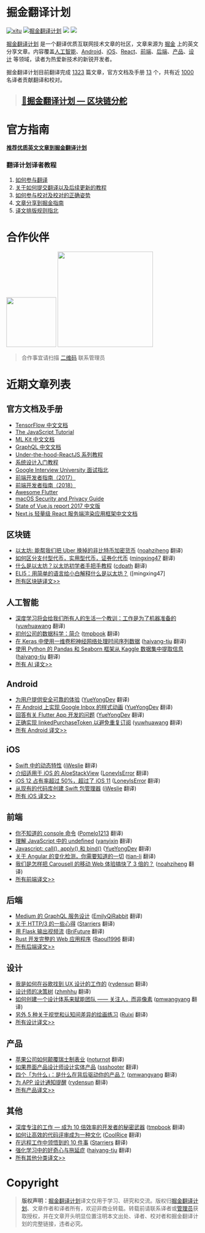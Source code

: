 # 掘金翻译计划

[![xitu](https://camo.githubusercontent.com/c9c9db0a39b56738a62332f0791d58b1522fdf82/68747470733a2f2f7261776769742e636f6d2f616c65656e34322f6261646765732f6d61737465722f7372632f786974752e737667)](https://github.com/xitu/gold-miner)
[![掘金翻译计划](https://rawgit.com/aleen42/badges/master/src/juejin_translation.svg)](https://github.com/xitu/gold-miner/)
[![](https://img.shields.io/badge/weibo-%E6%8E%98%E9%87%91%E7%BF%BB%E8%AF%91%E8%AE%A1%E5%88%92-brightgreen.svg)](http://weibo.com/juejinfanyi)
[![](https://img.shields.io/badge/%E7%9F%A5%E4%B9%8E%E4%B8%93%E6%A0%8F-%E6%8E%98%E9%87%91%E7%BF%BB%E8%AF%91%E8%AE%A1%E5%88%92-blue.svg)](https://zhuanlan.zhihu.com/juejinfanyi)

[掘金翻译计划](https://juejin.im/tag/%E6%8E%98%E9%87%91%E7%BF%BB%E8%AF%91%E8%AE%A1%E5%88%92) 是一个翻译优质互联网技术文章的社区，文章来源为 [掘金](https://juejin.im) 上的英文分享文章。内容覆盖[人工智能](#ai--deep-learning--machine-learning)、[Android](#android)、[iOS](#ios)、[React](#react)、[前端](#前端)、[后端](#后端)、[产品](#产品)、[设计](#设计) 等领域，读者为热爱新技术的新锐开发者。

掘金翻译计划目前翻译完成 [1323](#近期文章列表) 篇文章，官方文档及手册 [13](#官方文档及手册) 个，共有近 [1000](https://github.com/xitu/gold-miner/wiki/%E8%AF%91%E8%80%85%E7%A7%AF%E5%88%86%E8%A1%A8) 名译者贡献翻译和校对。

> ## [🥇掘金翻译计划 — 区块链分舵](https://github.com/xitu/blockchain-miner)

# 官方指南

[**推荐优质英文文章到掘金翻译计划**](https://github.com/xitu/gold-miner/issues/new?title=推荐优秀英文文章&body=-%20原文链接：推荐文章前%20Google%20一下，尽量保证本文未被翻译%0A-%20简要介绍：介绍一下好不好啦，毕竟小编也看不太懂哎_(:з」∠)_)

### 翻译计划译者教程

1. [如何参与翻译](https://github.com/xitu/gold-miner/wiki/%E5%A6%82%E4%BD%95%E5%8F%82%E4%B8%8E%E7%BF%BB%E8%AF%91)
2. [关于如何提交翻译以及后续更新的教程](https://github.com/xitu/gold-miner/wiki/%E5%85%B3%E4%BA%8E%E5%A6%82%E4%BD%95%E6%8F%90%E4%BA%A4%E7%BF%BB%E8%AF%91%E4%BB%A5%E5%8F%8A%E5%90%8E%E7%BB%AD%E6%9B%B4%E6%96%B0%E7%9A%84%E6%95%99%E7%A8%8B)
3. [如何参与校对及校对的正确姿势](https://github.com/xitu/gold-miner/wiki/%E5%8F%82%E4%B8%8E%E6%A0%A1%E5%AF%B9%E7%9A%84%E6%AD%A3%E7%A1%AE%E5%A7%BF%E5%8A%BF)
4. [文章分享到掘金指南](https://github.com/xitu/gold-miner/wiki/%E5%88%86%E4%BA%AB%E5%88%B0%E6%8E%98%E9%87%91%E6%8C%87%E5%8D%97)
5. [译文排版规则指北](https://github.com/xitu/gold-miner/wiki/%E8%AF%91%E6%96%87%E6%8E%92%E7%89%88%E8%A7%84%E5%88%99%E6%8C%87%E5%8C%97)

# 合作伙伴

<a href="http://www.ituring.com.cn/" target="_blank"><img src="https://i.loli.net/2018/03/21/5ab1c8723d6de.jpg" width="130px;"/></a>
<a href="https://www.zcfy.cc/" target="_blank"><img src="https://s4.ssl.qhres.com/static/4c3fe1d5645dd9e8.svg" width="249px;" target="_blank"/></a>

> 合作事宜请扫描 [二维码](http://oiiyyn1t0.bkt.clouddn.com/wechat-517010193.jpg) 联系管理员

# 近期文章列表

## 官方文档及手册

* [TensorFlow 中文文档](https://github.com/xitu/tensorflow-docs)
* [The JavaScript Tutorial](https://github.com/xitu/javascript-tutorial-zh)
* [ML Kit 中文文档](https://github.com/Quorafind/MLkit-CN)
* [GraphQL 中文文档](https://github.com/xitu/graphql.github.io)
* [Under-the-hood-ReactJS 系列教程](https://github.com/xitu/Under-the-hood-ReactJS)
* [系统设计入门教程](https://github.com/xitu/system-design-primer)
* [Google Interview University 面试指北](https://github.com/xitu/google-interview-university)
* [前端开发者指南（2017）](https://github.com/xitu/front-end-handbook-2017)
* [前端开发者指南（2018）](https://github.com/xitu/front-end-handbook-2018)
* [Awesome Flutter](https://github.com/xitu/awesome-flutter)
* [macOS Security and Privacy Guide](https://github.com/xitu/macOS-Security-and-Privacy-Guide)
* [State of Vue.js report 2017 中文版](https://github.com/xitu/gold-miner/blob/master/TODO/state-of-vue-report-2017.md)
* [Next.js 轻量级 React 服务端渲染应用框架中文文档](http://nextjs.frontendx.cn/)

## 区块链

* [以太坊: 能帮我们把 Uber 换掉的非比特币加密货币](https://juejin.im/post/5bf3e32ee51d4532ff07a7de) ([noahziheng](https://github.com/noahziheng) 翻译)
* [如何区分支付型代币，实用型代币，证券化代币](https://juejin.im/post/5bf53b8f51882517172700c8) ([mingxing47](https://github.com/mingxing47) 翻译)
* [什么是以太坊？以太坊初学者手把手教程](https://juejin.im/post/5ba850a36fb9a05d0b14369f) ([cdpath](https://github.com/cdpath) 翻译)
* [ELI5：用简单的语言给小白解释什么是以太坊？](https://juejin.im/post/5bb070b16fb9a05ce02a8a26) ([mingxing47]
* [所有区块链译文>>](https://github.com/xitu/gold-miner/blob/master/blockchain.md)

## 人工智能

* [深度学习将会给我们所有人的生活一个教训：工作是为了机器准备的](https://juejin.im/post/5bd71fd6f265da0aa94a5bce) ([yuwhuawang](https://github.com/yuwhuawang) 翻译)
* [初创公司的数据科学：简介](https://juejin.im/post/5bd55b76f265da0ae472ce1b) ([tmpbook](https://github.com/tmpbook) 翻译)
* [在 Keras 中使用一维卷积神经网络处理时间序列数据](https://juejin.im/post/5beb7432f265da61524cf27c) ([haiyang-tju](https://github.com/haiyang-tju) 翻译)
* [使用 Python 的 Pandas 和 Seaborn 框架从 Kaggle 数据集中提取信息](https://juejin.im/post/5be8caf651882551cc25acf5) ([haiyang-tju](https://github.com/haiyang-tju) 翻译)
* [所有 AI 译文>>](https://github.com/xitu/gold-miner/blob/master/AI.md)

## Android

* [为用户提供安全可靠的体验](https://juejin.im/post/5bf66114e51d45229468d659) ([YueYongDev](https://github.com/YueYongDev) 翻译)
* [在 Android 上实现 Google Inbox 的样式动画](https://juejin.im/post/5bee3a45e51d451dca475a43) ([YueYongDev](https://github.com/YueYongDev) 翻译)
* [回答有关 Flutter App 开发的问题](https://juejin.im/post/5be98784518825170200254e) ([YueYongDev](https://github.com/YueYongDev) 翻译)
* [正确实现 linkedPurchaseToken 以避免重复订阅](https://juejin.im/post/5baf9a3e6fb9a05ce2741437) ([yuwhuawang](https://github.com/yuwhuawang) 翻译)
* [所有 Android 译文>>](https://github.com/xitu/gold-miner/blob/master/android.md)

## iOS

* [Swift 中的动态特性](https://juejin.im/post/5bfd087be51d457a013940e8) ([iWeslie](https://github.com/iWeslie) 翻译)
* [介绍适用于 iOS 的 AloeStackView](https://juejin.im/post/5bf22a05f265da61783106de) ([LoneyIsError](https://github.com/LoneyIsError) 翻译)
* [iOS 12 占有率超过 50%，超过了 iOS 11](https://juejin.im/post/5bf64ad851882579117f74ae) ([LoneyIsError](https://github.com/LoneyIsError) 翻译)
* [从现有的代码库创建 Swift 包管理器](https://juejin.im/post/5bec2b735188253b6e5c132a) ([iWeslie](https://github.com/iWeslie) 翻译)
* [所有 iOS 译文>>](https://github.com/xitu/gold-miner/blob/master/ios.md)

## 前端

* [你不知道的 console 命令](https://juejin.im/post/5bf64218e51d45194266acb7) ([Pomelo1213](https://github.com/Pomelo1213) 翻译)
* [理解 JavaScript 中的 undefined](https://juejin.im/post/5bf57e8ef265da612c5d8439) ([yanyixin](https://github.com/yanyixin) 翻译)
* [Javascript: call(), apply() 和 bind()](https://juejin.im/post/5bee3adef265da614c4c612e) ([YueYongDev](https://github.com/YueYongDev) 翻译)
* [关于 Angular 的变化检测，你需要知道的一切](https://juejin.im/post/5bf405f851882530d44b400a) ([tian-li](https://github.com/tian-li) 翻译)
* [我们是怎样把 Carousell 的移动 Web 体验搞快了 3 倍的？](https://juejin.im/post/5bee858ae51d45710c6a5500) ([noahziheng](https://github.com/noahziheng) 翻译)
* [所有前端译文>>](https://github.com/xitu/gold-miner/blob/master/front-end.md)

## 后端

* [Medium 的 GraphQL 服务设计](https://juejin.im/post/5c00dad3f265da617006db4e) ([EmilyQiRabbit](https://github.com/EmilyQiRabbit) 翻译)
* [关于 HTTP/3 的一些心得](https://juejin.im/post/5bfb519ef265da610f636596) ([Starriers](https://github.com/Starriers) 翻译)
* [用 Flask 输出视频流](https://juejin.im/post/5bea86fc518825158c531e9c) ([BriFuture](https://github.com/BriFuture) 翻译)
* [Rust 开发完整的 Web 应用程序](https://juejin.im/post/5bd66dee6fb9a05cdb1081ca) ([Raoul1996](https://github.com/Raoul1996) 翻译)
* [所有后端译文>>](https://github.com/xitu/gold-miner/blob/master/backend.md)

## 设计

* [我是如何在谷歌找到 UX 设计的工作的](https://juejin.im/post/5bea544ff265da6112048e3c) ([rydensun](https://github.com/rydensun) 翻译)
* [设计师的决策树](https://juejin.im/post/5befd61ee51d4557fe34e944) ([zhmhhu](https://github.com/zhmhhu) 翻译)
* [如何创建一个设计体系来赋能团队 —— 关注人，而非像素](https://juejin.im/post/5bac2a2fe51d450e942f4853) ([pmwangyang](https://github.com/pmwangyang) 翻译)
* [另外 5 种关于视觉和认知间差异的绘画练习](https://juejin.im/post/5baa5b45f265da0ab915cb7f) ([Ruixi](https://github.com/Ruixi) 翻译)
* [所有设计译文>>](https://github.com/xitu/gold-miner/blob/master/design.md)

## 产品

* [苹果公司如何颠覆瑞士制表业](https://juejin.im/post/5bdc1f3c6fb9a049a9792211) ([noturnot](https://github.com/noturnot) 翻译)
* [如果界面产品设计师设计实体产品](https://juejin.im/post/5baf9697e51d456f087ba2a8) ([ssshooter](https://github.com/ssshooter) 翻译)
* [四个「为什么」：是什么在背后驱动你的产品？](https://juejin.im/post/5bac279cf265da0adc18d31a) ([pmwangyang](https://github.com/pmwangyang) 翻译)
* [为 APP 设计通知提醒](https://juejin.im/post/5ba31ee3e51d450e4115500b) ([rydensun](https://github.com/rydensun) 翻译)
* [所有产品译文>>](https://github.com/xitu/gold-miner/blob/master/product.md)

## 其他

* [深度专注的工作 — 成为 10 倍效率的开发者的秘密武器](https://juejin.im/post/5bffb3f5f265da613a53bd4b) ([tmpbook](https://github.com/tmpbook) 翻译)
* [如何让高效的代码评审成为一种文化](https://juejin.im/post/5bfc9ff9e51d454b6c371f5d) ([CoolRice](https://github.com/CoolRice) 翻译)
* [在远程工作中领悟到的 10 件事](https://juejin.im/post/5bf7a79f51882511a8528cf0) ([Starriers](https://github.com/Starriers) 翻译)
* [强化学习中的好奇心与拖延症](https://juejin.im/post/5bff316651882548e937ef20) ([haiyang-tju](https://github.com/haiyang-tju) 翻译)
* [所有其他分类译文>>](https://github.com/xitu/gold-miner/blob/master/others.md)

# Copyright

> **版权声明：**[掘金翻译计划](https://github.com/xitu/gold-miner)译文仅用于学习、研究和交流。版权归[掘金翻译计划](https://github.com/xitu/gold-miner/)、文章作者和译者所有，欢迎非商业转载。转载前请联系译者或[管理员](http://oiiyyn1t0.bkt.clouddn.com/wechat-517010193.jpg)获取授权，并在文章开头明显位置注明本文出处、译者、校对者和掘金翻译计划的完整链接，违者必究。
